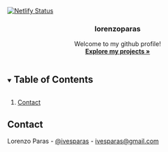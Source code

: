 [![Netlify Status](https://api.netlify.com/api/v1/badges/0d4c4ba2-b97b-4a0e-8698-6ce5d16c157e/deploy-status)](https://app.netlify.com/sites/lorenzoparas/deploys)

<p align="center">
  <h3 align="center">lorenzoparas</h3>

  <p align="center">
    Welcome to my github profile!
    <br/>
    <a href="https://github.com/lorenzoparas?tab=repositories"><strong>Explore my projects »</strong></a>
  </p>
</p>

<!-- TABLE OF CONTENTS -->
<details open="open">
  <summary><h2 style="display: inline-block">Table of Contents</h2></summary>
  <ol>
    <li><a href="#contact">Contact</a></li>
  </ol>
</details>

<!-- CONTACT -->
## Contact

Lorenzo Paras - [@ivesparas](https://twitter.com/ivesparas) - ivesparas@gmail.com
